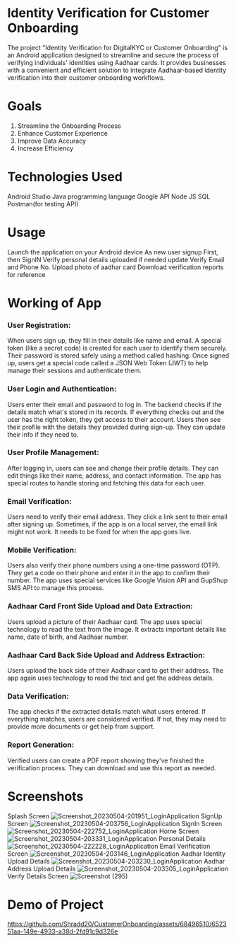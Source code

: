 # Identity Verification for Customer Onboarding
The project "Identity Verification for DigitalKYC or Customer Onboarding" is an Android application designed to streamline and secure the process of verifying individuals' identities using Aadhaar cards. It provides businesses with a convenient and efficient solution to integrate Aadhaar-based identity verification into their customer onboarding workflows.

# Goals
1. Streamline the Onboarding Process
2. Enhance Customer Experience
3. Improve Data Accuracy
4. Increase Efficiency

# Technologies Used
Android Studio
Java programming language
Google API 
Node JS
SQL
Postman(for testing API)

# Usage
Launch the application on your Android device
As new user signup First, then SignIN
Verify personal details uploaded if needed update
Verify Email and Phone No.
Upload photo of aadhar card
Download verification reports for reference

# Working of App
### User Registration:
When users sign up, they fill in their details like name and email.
A special token (like a secret code) is created for each user to identify them securely.
Their password is stored safely using a method called hashing.
Once signed up, users get a special code called a JSON Web Token (JWT) to help manage their sessions and authenticate them.

### User Login and Authentication:
Users enter their email and password to log in.
The backend checks if the details match what's stored in its records.
If everything checks out and the user has the right token, they get access to their account.
Users then see their profile with the details they provided during sign-up.
They can update their info if they need to.

### User Profile Management:
After logging in, users can see and change their profile details.
They can edit things like their name, address, and contact information.
The app has special routes to handle storing and fetching this data for each user.

### Email Verification:
Users need to verify their email address.
They click a link sent to their email after signing up.
Sometimes, if the app is on a local server, the email link might not work. It needs to be fixed for when the app goes live.

### Mobile Verification:
Users also verify their phone numbers using a one-time password (OTP).
They get a code on their phone and enter it in the app to confirm their number.
The app uses special services like Google Vision API and GupShup SMS API to manage this process.

### Aadhaar Card Front Side Upload and Data Extraction:
Users upload a picture of their Aadhaar card.
The app uses special technology to read the text from the image.
It extracts important details like name, date of birth, and Aadhaar number.

### Aadhaar Card Back Side Upload and Address Extraction:
Users upload the back side of their Aadhaar card to get their address.
The app again uses technology to read the text and get the address details.

### Data Verification:
The app checks if the extracted details match what users entered.
If everything matches, users are considered verified.
If not, they may need to provide more documents or get help from support.

### Report Generation:
Verified users can create a PDF report showing they've finished the verification process.
They can download and use this report as needed.

# Screenshots
Splash Screen ![Screenshot_20230504-201951_LoginApplication](https://github.com/Shradd20/CustomerOnboarding/assets/68496510/09a27a51-104e-4f4e-93cd-0af5013a0513)
SignUp Screen ![Screenshot_20230504-203756_LoginApplication](https://github.com/Shradd20/CustomerOnboarding/assets/68496510/ab0e5555-0ec7-4d0e-afdd-e430eb9014fa)
SignIn Screen ![Screenshot_20230504-222752_LoginApplication](https://github.com/Shradd20/CustomerOnboarding/assets/68496510/8c720701-fc2f-420d-9ae2-8f810e3c53df)
Home Screen ![Screenshot_20230504-203331_LoginApplication](https://github.com/Shradd20/CustomerOnboarding/assets/68496510/f5351dbd-09f7-42d8-82be-5ca12bc0bf27)
Personal Details ![Screenshot_20230504-222228_LoginApplication](https://github.com/Shradd20/CustomerOnboarding/assets/68496510/74960e71-bff7-496c-b1fd-ccec38b228d1)
Email Verification Screen ![Screenshot_20230504-203146_LoginApplication](https://github.com/Shradd20/CustomerOnboarding/assets/68496510/38ecda93-4577-4306-9a31-b311060f2f5e)
Aadhar Identity Upload Details ![Screenshot_20230504-203230_LoginApplication](https://github.com/Shradd20/CustomerOnboarding/assets/68496510/975badba-6d4b-4ccf-97e2-2af9497ed6bc)
Aadhar Address Upload Details ![Screenshot_20230504-203305_LoginApplication](https://github.com/Shradd20/CustomerOnboarding/assets/68496510/550c1faa-f24b-4d02-94f5-fb998594cd5c)
Verify Details Screen ![Screenshot (295)](https://github.com/Shradd20/CustomerOnboarding/assets/68496510/2a8b9b4a-b7f5-4cf9-b45e-3be887f5f516)












# Demo of Project
https://github.com/Shradd20/CustomerOnboarding/assets/68496510/652351aa-149e-4933-a38d-2fd91c9d326e





